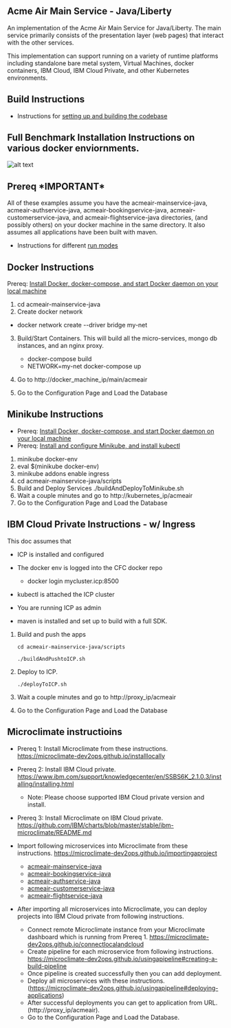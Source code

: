 
## Acme Air Main Service - Java/Liberty

An implementation of the Acme Air Main Service for Java/Liberty. The main service primarily consists of the presentation layer (web pages) that interact with the other services.

This implementation can support running on a variety of runtime platforms including standalone bare metal system, Virtual Machines, docker containers, IBM Cloud, IBM Cloud Private, and other Kubernetes environments.

## Build Instructions
* Instructions for [setting up and building the codebase](Build_Instructions.md)

## Full Benchmark Installation Instructions on various docker enviornments.
![alt text](https://github.com/blueperf/acmeair-mainservice-java/blob/master/images/AcmeairMS.png "AcmeairMS Java")

## Prereq \*IMPORTANT\*
All of these examples assume you have the acmeair-mainservice-java, acmeair-authservice-java, acmeair-bookingservice-java, acmeair-customerservice-java, and acmeair-flightservice-java directories, (and possibly others) on your docker machine in the same directory. It also assumes all applications have been built with maven.


* Instructions for different [run modes](Modes.md)

## Docker Instructions

Prereq: [Install Docker, docker-compose, and start Docker daemon on your local machine](https://docs.docker.com/installation/)

1. cd acmeair-mainservice-java
2. Create docker network
 * docker network create --driver bridge my-net
3. Build/Start Containers. This will build all the micro-services, mongo db instances, and an nginx proxy.
    * docker-compose build
    * NETWORK=my-net docker-compose up

4. Go to http://docker_machine_ip/main/acmeair
5. Go to the Configuration Page and Load the Database

## Minikube Instructions

* Prereq: [Install Docker, docker-compose, and start Docker daemon on your local machine](https://docs.docker.com/installation/)
* Prereq: [Install and configure Minikube, and install kubectl](https://github.com/kubernetes/minikube/)

1. minikube docker-env
2. eval $(minikube docker-env)
3. minikube addons enable ingress
4. cd acmeair-mainservice-java/scripts
5. Build and Deploy Services
	./buildAndDeployToMinikube.sh
6. Wait a couple minutes and go to http://kubernetes_ip/acmeair
7. Go to the Configuration Page and Load the Database

## IBM Cloud Private Instructions - w/ Ingress
This doc assumes that
* ICP is installed and configured
* The docker env is logged into the CFC docker repo
	* docker login mycluster.icp:8500

* kubectl is attached the ICP cluster

* You are running ICP as admin

* maven is installed and set up to build with a full SDK.

1. Build and push the apps

	`cd acmeair-mainservice-java/scripts`

	`./buildAndPushtoICP.sh`
	
2. Deploy to ICP. 

	`./deployToICP.sh`

3. Wait a couple minutes and go to http://proxy_ip/acmeair
4. Go to the Configuration Page and Load the Database

## Microclimate instructioins

* Prereq 1: Install Microclimate from these instructions. https://microclimate-dev2ops.github.io/installlocally
* Prereq 2: Install IBM Cloud private. https://www.ibm.com/support/knowledgecenter/en/SSBS6K_2.1.0.3/installing/installing.html
	* Note: Please choose supported IBM Cloud private version and install. 
* Prereq 3: Install Microclimate on IBM Cloud private. https://github.com/IBM/charts/blob/master/stable/ibm-microclimate/README.md

* Import following microservices into Microclimate from these instructions. https://microclimate-dev2ops.github.io/importingaproject
	* [acmeair-mainservice-java](https://github.com/blueperf/acmeair-mainservice-java)
	* [acmeair-bookingservice-java](https://github.com/blueperf/acmeair-bookingservice-java)
	* [acmeair-authservice-java](https://github.com/blueperf/acmeair-authservice-java)
	* [acmeair-customerservice-java](https://github.com/blueperf/acmeair-customerservice-java)
	* [acmeair-flightservice-java](https://github.com/blueperf/acmeair-flightservice-java)
	
* After importing all microservices into Microclimate, you can deploy projects into IBM Cloud private from following instructions.  
	* Connect remote Microclimate instance from your Microclimate dashboard which is running from Prereq 1. https://microclimate-dev2ops.github.io/connectlocalandcloud
	* Create pipeline for each microservice from following instructions. https://microclimate-dev2ops.github.io/usingapipeline#creating-a-build-pipeline
	* Once pipeline is created successfully then you can add deployment.
	* Deploy all microservices with these instructions. (https://microclimate-dev2ops.github.io/usingapipeline#deploying-applications)
	* After successful deployments you can get to application from URL. (http://proxy_ip/acmeair).
	* Go to the Configuration Page and Load the Database.

